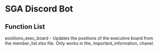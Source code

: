 # SGA Discord Bot

## Function List
positions_exec_board - Updates the positions of the executive board from the member_list.xlsx file. Only works in the, important_information, chanel. 
